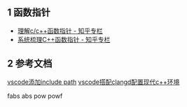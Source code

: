 ## 1 函数指针
- [理解c/c++函数指针 - 知乎专栏](https://zhuanlan.zhihu.com/p/37306637)
- [系统梳理C++函数指针 - 知乎专栏](https://zhuanlan.zhihu.com/p/168627944)
## 2 参考文档
[vscode添加include path](https://mirthfullee.github.io/2023/09/07/vscode%E4%B8%ADclangd%E6%B7%BB%E5%8A%A0include%20path/)
[vscode搭配clangd配置现代c++环境](https://blog.csdn.net/qq_43533638/article/details/137198166)

fabs abs
pow powf

